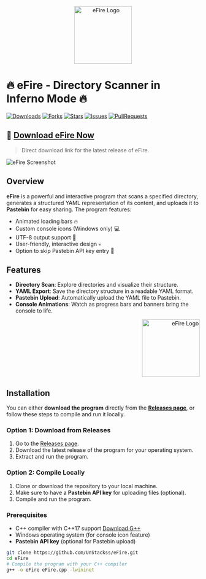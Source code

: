 <p align="center">
    <img src="https://i.imgur.com/ZMfR8Eu.png" alt="eFire Logo" width="150">
</p>

# 🔥 eFire - Directory Scanner in Inferno Mode 🔥

[![Downloads](https://img.shields.io/github/downloads/UnStackss/eFire/total?style=for-the-badge)](https://github.com/UnStackss/eFire/releases)
[![Forks](https://img.shields.io/github/forks/UnStackss/eFire?style=for-the-badge)](https://github.com/UnStackss/eFire/forks)
[![Stars](https://img.shields.io/github/stars/UnStackss/eFire?style=for-the-badge)](https://github.com/UnStackss/eFire/stargazers)
[![Issues](https://img.shields.io/github/issues/UnStackss/eFire?style=for-the-badge)](https://github.com/UnStackss/eFire/issues)
[![PullRequests](https://img.shields.io/github/issues-pr/UnStackss/eFire?style=for-the-badge)](https://github.com/UnStackss/eFire/pulls)

## 🚀 [Download eFire Now](https://github.com/UnStackss/eFire/releases/download/latest/eFire.exe)
> Direct download link for the latest release of eFire.

![eFire Screenshot](https://i.imgur.com/kJB3C1l.png)

## Overview
**eFire** is a powerful and interactive program that scans a specified directory, generates a structured YAML representation of its content, and uploads it to **Pastebin** for easy sharing. The program features:

- Animated loading bars 🔥
- Custom console icons (Windows only) 💻
- UTF-8 output support 📝
- User-friendly, interactive design 💀
- Option to skip Pastebin API key entry 🚫

## Features
- **Directory Scan**: Explore directories and visualize their structure.
- **YAML Export**: Save the directory structure in a readable YAML format.
- **Pastebin Upload**: Automatically upload the YAML file to Pastebin.
- **Console Animations**: Watch as progress bars and banners bring the console to life.

<p align="right">
  <img src="https://i.imgur.com/gxKEuMK.gif" alt="eFire Logo" width="150">
</p>

## Installation
You can either **download the program** directly from the **[Releases page](https://github.com/UnStackss/eFire/releases)**, or follow these steps to compile and run it locally.

### Option 1: Download from Releases
1. Go to the [Releases page](https://github.com/UnStackss/eFire/releases).
2. Download the latest release of the program for your operating system.
3. Extract and run the program.

### Option 2: Compile Locally
1. Clone or download the repository to your local machine.
2. Make sure to have a **Pastebin API key** for uploading files (optional).
3. Compile and run the program.

### Prerequisites
- C++ compiler with C++17 support [Download G++](https://visualstudio.microsoft.com/vs/features/cplusplus/)
- Windows operating system (for console icon feature)
- **Pastebin API key** (optional for Pastebin upload)

```bash
git clone https://github.com/UnStackss/eFire.git
cd eFire
# Compile the program with your C++ compiler
g++ -o eFire eFire.cpp -lwininet
